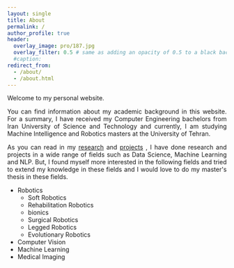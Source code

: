 ```yaml
---
layout: single
title: About
permalink: /
author_profile: true
header:
  overlay_image: pro/187.jpg
  overlay_filter: 0.5 # same as adding an opacity of 0.5 to a black background
  #caption:
redirect_from:
  - /about/
  - /about.html
---
```

Welcome to my personal website.

<p align="justify"> You can find information about my academic background in this website. For a summary, I have received my Computer Engineering bachelors from Iran University of Science and Technology and currently, I am studying Machine Intelligence and Robotics masters at the University of Tehran.</p>

<p align="justify"> As you can read in my <a href="https://banafshehkarimian.github.io/research/">research</a> and <a href="https://banafshehkarimian.github.io/projects/">projects</a> , I have done research and projects in a wide range of fields such as Data Science, Machine Learning and NLP. But, I found myself more interested in the following fields and tried to extend my knowledge in these fields and I would love to do my master's thesis in these fields. </p>


* Robotics
  * Soft Robotics
  * Rehabilitation Robotics
  * bionics
  * Surgical Robotics
  * Legged Robotics
  * Evolutionary Robotics
* Computer Vision
* Machine Learning
* Medical Imaging
